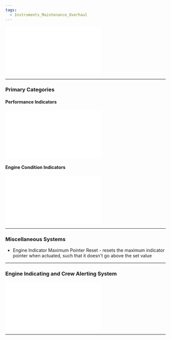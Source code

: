 ```yaml
---
tags:
  - Instruments_Maintenance_Overhaul
---
```

![Jet Engine Instrumentation.canvas](./Engineering%20Concepts%20&%20Subjects/Aircraft%20Powerplant/Jet%20Engine/Instruments,%20Maintenance,%20&%20Overhaul/Jet%20Engine%20Instruments/Jet%20Engine%20Instrumentation.canvas.md)

---
### Primary Categories
#### Performance Indicators
![Performance Indicators](./Performance%20Indicators.md)
#### Engine Condition Indicators
![Exhaust Gas Temperature Gauge](./Exhaust%20Gas%20Temperature%20Gauge.md)


---
### Miscellaneous Systems
- Engine Indicator Maximum Pointer Reset - resets the maximum indicator pointer when actuated, such that it doesn't go above the set value

---
### Engine Indicating and Crew Alerting System
![Engine Indicating and Crew Alerting System (EICAS)](./Engine%20Indicating%20and%20Crew%20Alerting%20System%20(EICAS).md)

---
